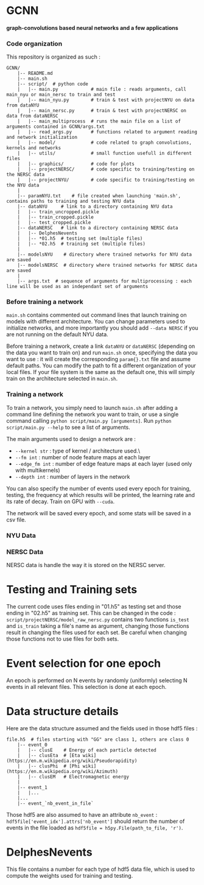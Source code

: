# GCNN

#### graph-convolutions based neural networks and a few applications 

### Code organization
This repository is organized as such :
```
GCNN/
    |-- README.md
    |-- main.sh
    |-- script/  # python code
    |   |-- main.py            # main file : reads arguments, call main_nyu or main_nersc to train and test
    |   |-- main_nyu.py        # train & test with projectNYU on data from dataNYU
    |   |-- main_nersc.py      # train & test with projectNERSC on data from dataNERSC
    |	|-- main_multiprocess  # runs the main file on a list of arguments contained in GCNN/args.txt
    |	|-- read_args.py       # functions related to argument reading and network initialization
    |	|-- model/             # code related to graph convolutions, kernels and networks
    |	|-- utils/             # small function usefull in different files
    |	|-- graphics/          # code for plots
    |	|-- projectNERSC/      # code specific to training/testing on the NERSC data
    |	|-- projectNYU/        # code specific to training/testing on the NYU data
    |
    |-- paramNYU.txt    # file created when launching 'main.sh', contains paths to training and testing NYU data
    |-- dataNYU     # link to a directory containing NYU data
    |	|-- train_uncropped.pickle
    |	|-- train_cropped.pickle
    |	|-- test_cropped.pickle
    |-- dataNERSC   # link to a directory containing NERSC data
    |	|-- DelphesNevents
    |   |-- *01.h5  # testing set (multiple files)
    |   |-- *02.h5  # training set (multiple files)
    |
    |-- modelsNYU    # directory where trained networks for NYU data are saved
    |-- modelsNERSC  # directory where trained networks for NERSC data are saved
    |
    |-- args.txt  # sequence of arguments for multiprocessing : each line will be used as an independant set of arguments
```

### Before training a network

`main.sh` contains commented out command lines that launch training on models with different architecture. You can change parameters used to initialize networks, and more importantly you should add `--data NERSC` if you are not running on the default NYU data.

Before training a network, create a link `dataNYU` or `dataNERSC` (depending on the data you want to train on) and run `main.sh` once, specifying the data you want to use : it will create the corresponding `param{}.txt` file and assume default paths. You can modify the path to fit a different organization of your local files. If your file system is the same as the default one, this will simply train on the architecture selected in `main.sh`.

### Training a network

To train a network, you simply need to launch `main.sh` after adding a command line defining the network you want to train, or use a single command calling `python script/main.py [arguments]`. Run `python script/main.py --help` to see a list of arguments.

The main arguments used to design a network are :
* `--kernel str` : type of kernel / architecture used.\
* `--fm int` : number of node feature maps at each layer
* `--edge_fm int` : number of edge feature maps at each layer (used only with multikernels)
* `--depth int` : number of layers in the network

You can also specify the number of events used every epoch for training, testing, the frequency at which results will be printed, the learning rate and its rate of decay. Train on GPU with `--cuda`.

The network will be saved every epoch, and some stats will be saved in a csv file.

### NYU Data

### NERSC Data

NERSC data is handle the way it is stored on the NERSC server.

# Testing and Training sets
The current code uses files ending in "01.h5" as testing set and those ending in "02.h5" as training set. This can be changed in the code : `script/projectNERSC/model_raw_nersc.py` contains two functions `is_test` and `is_train` taking a file's name as argument, changing those functions result in changing the files used for each set. Be careful when changing those functions not to use files for both sets.

# Event selection for one epoch
An epoch is performed on N events by randomly (uniformly) selecting N events in all relevant files. This selection is done at each epoch.

# Data structure details
Here are the data structure assumed and the fields used in those hdf5 files :
```
file.h5  # files starting with "GG" are class 1, others are class 0
    |-- event_0
    |   |-- clusE    # Energy of each particle detected
    |   |-- clusEta  # [Eta wiki](https://en.m.wikipedia.org/wiki/Pseudorapidity)
    |   |-- clusPhi  # [Phi wiki](https://en.m.wikipedia.org/wiki/Azimuth)
    |   |-- clusEM   # Electromagnetic energy
    |
    |-- event_1
    |   |...
    |...
    |-- event_`nb_event_in_file`
```
Those hdf5 are also assumed to have an attribute `nb_event` : `hdf5file['event_idx'].attrs['nb_event']` should return the number of events in the file loaded as `hdf5file = h5py.File(path_to_file, 'r')`.

# DelphesNevents
This file contains a number for each type of hdf5 data file, which is used to compute the weights used for training and testing. 

